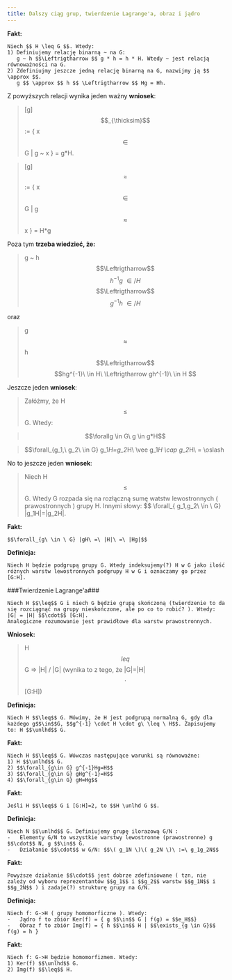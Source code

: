 ```yaml
---
title: Dalszy ciąg grup, twierdzenie Lagrange'a, obraz i jądro
---
```


**Fakt:**

	Niech $$ H \leq G $$. Wtedy:
	1) Definiujemy relację binarną ~ na G:
	   g ~ h $$\Leftrigtharrow $$ g * h = h * H. Wtedy ~ jest relacją równoważności na G.
	2) Zdefiniujmy jeszcze jedną relację binarną na G, nazwijmy ją $$ \approx $$.
	   g $$ \approx $$ h $$ \Leftrigtharrow $$ Hg = Hh.

Z powyższych relacji wynika jeden ważny **wniosek**:
>	[g]$$_{\thicksim}$$ := { x $$\in$$ G | g ~ x } = g*H.

>	[g]$$_{\approx} $$ := { x $$\in$$ G | g $$\approx$$ x } = H*g

Poza tym **trzeba wiedzieć, że:** 
>	g ~ h $$\Leftrigtharrow$$ $$h^{-1}g\ \in/H $$ $$\Leftrigtharrow$$ $$g^{-1}h\ \in/H $$

oraz
>	g $$\approx$$ h $$\Leftrigtharrow$$ $$hg^{-1}\ \in H\ \Leftrigtharrow gh^{-1}\ \in H $$

Jeszcze jeden **wniosek**:
>	Załóżmy, że H $$\leq$$ G. Wtedy:

>	$$\forallg \in G\ g \in g*H$$

>	$$\forall_{g_1,\ g_2\ \in G} g_1*H=g_2*H\ \vee g_1*H \cap g_2*H\ = \oslash

No to jeszcze jeden **wniosek**:

>	Niech H $$\leq$$ G. Wtedy G rozpada się na rozłączną sumę watstw lewostronnych ( prawostronnych ) grupy H. Innymi słowy:  $$ \forall_{ g_1,g_2\ \in \ G} |g_1H|=|g_2H|.

**Fakt:**

	$$\forall_{g\ \in \ G} |gH\ =\ |H|\ =\ |Hg|$$

**Definicja:**

	Niech H będzie podgrupą grupy G. Wtedy indeksujemy(?) H w G jako ilość różnych warstw lewostronnych podgrupy H w G i oznaczamy go przez [G:H].

###Twierdzenie Lagrange'a###

	Niech H $$\leq$$ G i niech G będzie grupą skończoną (twierdzenie to da się rozciągnąć na grupy nieskończone, ale po co to robić? ). Wtedy:
	|G| = |H| $$\cdot$$ [G:H].
	Analogiczne rozumowanie jest prawidłowe dla warstw prawostronnych.

**Wniosek:**
>	H $$leq$$ G => |H| / |G| (wynika to z tego, że |G|=|H| $$\cdot$$ [G:H])

**Definicja:**

	Niech H $$\leq$$ G. Mówimy, że H jest podgrupą normalną G, gdy dla każdego g$$\in$$G, $$g^{-1} \cdot H \cdot g\ \leq \ H$$. Zapisujemy to: H $$\unlhd$$ G.

**Fakt:**

	Niech H $$\leq$$ G. Wówczas następujące warunki są równoważne:
	1) H $$\unlhd$$ G.
	2) $$\forall_{g\in G} g^{-1}Hg=H$$
	3) $$\forall_{g\in G} gHg^{-1}=H$$
	4) $$\forall_{g\in G} gH=Hg$$

**Fakt:**

	Jeśli H $$\leq$$ G i [G:H]=2, to $$H \unlhd G $$.

**Definicja:**

	Niech N $$\unlhd$$ G. Definiujemy grupę ilorazową G/N :
	-	Elementy G/N to wszystkie warstwy lewostronne (prawostronne) g $$\cdot$$ N, g $$\in$$ G.
	-	Działanie $$\cdot$$ w G/N: $$\( g_1N \)\( g_2N \)\ :=\ g_1g_2N$$

**Fakt:**

	Powyższe działanie $$\cdot$$ jest dobrze zdefiniowane ( tzn, nie zależy od wyboru reprezentantów $$g_1$$ i $$g_2$$ warstw $$g_1N$$ i $$g_2N$$ ) i zadaje(?) strukturę grupy na G/N.

**Definicja:**

	Niech f: G->H ( grupy homomorficzne ). Wtedy:
	-	Jądro f to zbiór Ker(f) = { g $$\in$$ G | f(g) = $$e_H$$}
	-	Obraz f to zbiór Img(f) = { h $$\in$$ H | $$\exists_{g \in G}$$ f(g) = h }

**Fakt:**

	Niech f: G->H będzie homomorfizmem. Wtedy:
	1) Ker(f) $$\unlhd$$ G.
	2) Img(f) $$\leq$$ H.